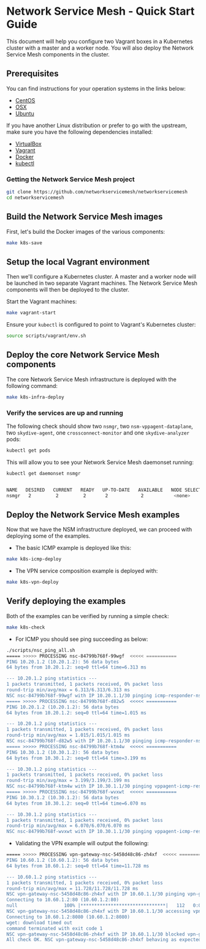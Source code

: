 # Network Service Mesh - Quick Start Guide

This document will help you configure two Vagrant boxes in a Kubernetes cluster with a master and a worker node. You will also deploy the Network Service Mesh components in the cluster.

## Prerequisites

You can find instructions for your operation systems in the links below:

* [CentOS](prereq-centos.md)
* [OSX](prereq-osx.md)
* [Ubuntu](prereq-ubuntu.md)

If you have another Linux distribution or prefer to go with the upstream, make sure you have the following dependencies installed:

* [VirtualBox](https://www.virtualbox.org/wiki/Downloads)
* [Vagrant](https://www.vagrantup.com/docs/installation/)
* [Docker](https://docs.docker.com/install/)
* [kubectl](https://kubernetes.io/docs/tasks/tools/install-kubectl/)

### Getting the Network Service Mesh project

```bash
git clone https://github.com/networkservicemesh/networkservicemesh
cd networkservicemesh
```

## Build the Network Service Mesh images

First, let's build the Docker images of the various components:

```bash
make k8s-save
```

## Setup the local Vagrant environment

Then we'll configure a Kubernetes cluster. A master and a worker node will be launched in two separate Vagrant machines. The Network Service Mesh components will then be deployed to the cluster.

Start the Vagrant machines:

```bash
make vagrant-start
```

Ensure your `kubectl` is configured to point to Vagrant's Kubernetes cluster:

```bash
source scripts/vagrant/env.sh
```

## Deploy the core Network Service Mesh components

The core Network Service Mesh infrastructure is deployed with the following command:

```bash
make k8s-infra-deploy
```

### Verify the services are up and running

The following check should show two `nsmgr`, two `nsm-vppagent-dataplane`, two `skydive-agent`, one `crossconnect-monitor` and one `skydive-analyzer` pods:

```bash
kubectl get pods
```

This will allow you to see your Network Service Mesh daemonset running:

```bash
kubectl get daemonset nsmgr


NAME   DESIRED   CURRENT   READY   UP-TO-DATE   AVAILABLE   NODE SELECTOR   AGE
nsmgr   2         2         2       2            2           <none>          19m
```

## Deploy the Network Service Mesh examples

Now that we have the NSM infrastructure deployed, we can proceed with deploying some of the examples.

* The basic ICMP example is deployed like this:

```bash
make k8s-icmp-deploy
```

* The VPN service composition example is deployed with:

```bash
make k8s-vpn-deploy
```

## Verify deploying the examples

Both of the examples can be verified by running a simple check:

```bash
make k8s-check
```

* For ICMP you should see ping succeeding as below:

```bash
./scripts/nsc_ping_all.sh
===== >>>>> PROCESSING nsc-84799b768f-99wgf  <<<<< ===========
PING 10.20.1.2 (10.20.1.2): 56 data bytes
64 bytes from 10.20.1.2: seq=0 ttl=64 time=6.313 ms

--- 10.20.1.2 ping statistics ---
1 packets transmitted, 1 packets received, 0% packet loss
round-trip min/avg/max = 6.313/6.313/6.313 ms
NSC nsc-84799b768f-99wgf with IP 10.20.1.1/30 pinging icmp-responder-nse TargetIP: 10.20.1.2 successful
===== >>>>> PROCESSING nsc-84799b768f-d82w5  <<<<< ===========
PING 10.20.1.2 (10.20.1.2): 56 data bytes
64 bytes from 10.20.1.2: seq=0 ttl=64 time=1.015 ms

--- 10.20.1.2 ping statistics ---
1 packets transmitted, 1 packets received, 0% packet loss
round-trip min/avg/max = 1.015/1.015/1.015 ms
NSC nsc-84799b768f-d82w5 with IP 10.20.1.1/30 pinging icmp-responder-nse TargetIP: 10.20.1.2 successful
===== >>>>> PROCESSING nsc-84799b768f-ktm4w  <<<<< ===========
PING 10.30.1.2 (10.30.1.2): 56 data bytes
64 bytes from 10.30.1.2: seq=0 ttl=64 time=3.199 ms

--- 10.30.1.2 ping statistics ---
1 packets transmitted, 1 packets received, 0% packet loss
round-trip min/avg/max = 3.199/3.199/3.199 ms
NSC nsc-84799b768f-ktm4w with IP 10.30.1.1/30 pinging vppagent-icmp-responder-nse TargetIP: 10.30.1.2 successful
===== >>>>> PROCESSING nsc-84799b768f-wvxwt  <<<<< ===========
PING 10.30.1.2 (10.30.1.2): 56 data bytes
64 bytes from 10.30.1.2: seq=0 ttl=64 time=6.070 ms

--- 10.30.1.2 ping statistics ---
1 packets transmitted, 1 packets received, 0% packet loss
round-trip min/avg/max = 6.070/6.070/6.070 ms
NSC nsc-84799b768f-wvxwt with IP 10.30.1.1/30 pinging vppagent-icmp-responder-nse TargetIP: 10.30.1.2 successful
```

* Validating the VPN example will output the following:

```bash
===== >>>>> PROCESSING vpn-gateway-nsc-5458d48c86-zh4xf  <<<<< ===========
PING 10.60.1.2 (10.60.1.2): 56 data bytes
64 bytes from 10.60.1.2: seq=0 ttl=64 time=11.728 ms

--- 10.60.1.2 ping statistics ---
1 packets transmitted, 1 packets received, 0% packet loss
round-trip min/avg/max = 11.728/11.728/11.728 ms
NSC vpn-gateway-nsc-5458d48c86-zh4xf with IP 10.60.1.1/30 pinging vpn-gateway-nse TargetIP: 10.60.1.2 successful
Connecting to 10.60.1.2:80 (10.60.1.2:80)
null                 100% |*******************************|   112   0:00:00 ETA
NSC vpn-gateway-nsc-5458d48c86-zh4xf with IP 10.60.1.1/30 accessing vpn-gateway-nse TargetIP: 10.60.1.2 TargetPort:80 successful
Connecting to 10.60.1.2:8080 (10.60.1.2:8080)
wget: download timed out
command terminated with exit code 1
NSC vpn-gateway-nsc-5458d48c86-zh4xf with IP 10.60.1.1/30 blocked vpn-gateway-nse TargetIP: 10.60.1.2 TargetPort:8080
All check OK. NSC vpn-gateway-nsc-5458d48c86-zh4xf behaving as expected.
```
